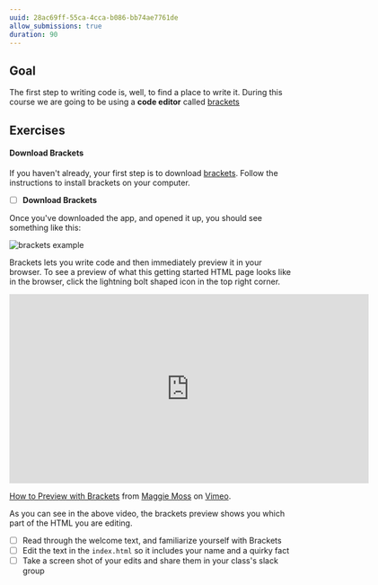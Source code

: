 ```yaml
---
uuid: 28ac69ff-55ca-4cca-b086-bb74ae7761de
allow_submissions: true
duration: 90
---
```


## Goal

The first step to writing code is, well, to find a place to write it. During this course
we are going to be using a **code editor** called [brackets](http://brackets.io/)

## Exercises

#### Download Brackets

If you haven't already, your first step is to download [brackets](http://brackets.io/). Follow the instructions
to install brackets on your computer.

- [ ] **Download Brackets**

Once you've downloaded the app, and opened it up, you should see something like this:


![brackets example](https://d3vv6lp55qjaqc.cloudfront.net/items/0W1l111j1o3N1d451R2z/Image%202017-08-26%20at%2011.35.43%20AM.png?X-CloudApp-Visitor-Id=2818368&v=ffc75500)

Brackets lets you write code and then immediately preview it in your browser. To see a preview
of what this getting started HTML page looks like in the browser, click the lightning bolt shaped
icon in the top right corner.

<iframe src="https://player.vimeo.com/video/231201198" width="640" height="337" frameborder="0" webkitallowfullscreen mozallowfullscreen allowfullscreen></iframe>
<p><a href="https://vimeo.com/231201198">How to Preview with Brackets</a> from <a href="https://vimeo.com/user40168740">Maggie Moss</a> on <a href="https://vimeo.com">Vimeo</a>.</p>

As you can see in the above video, the brackets preview shows you which part of the HTML you are editing.

- [ ] Read through the welcome text, and familiarize yourself with Brackets
- [ ] Edit the text in the `index.html` so it includes your name and a quirky fact
- [ ] Take a screen shot of your edits and share them in your class's slack group 

